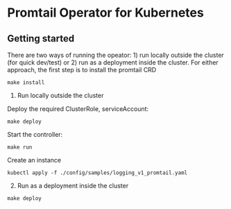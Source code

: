 # Promtail Operator for Kubernetes

## Getting started

There are two ways of running the opeator: 1) run locally outside the cluster (for quick dev/test) or 2) run as a deployment inside the cluster. For either approach, the first step is to install the promtail CRD

```
make install
```

1. Run locally outside the cluster

Deploy the required ClusterRole, serviceAccount:

```
make deploy
```

Start the controller:

```
make run
```

Create an instance

```
kubectl apply -f ./config/samples/logging_v1_promtail.yaml 
```

2. Run as a deployment inside the cluster

```
make deploy
```

